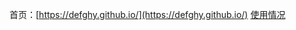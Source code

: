 首页：[https://defghy.github.io/](https://defghy.github.io/)
[使用情况](https://search.google.com/search-console?resource_id=https%3A%2F%2Fdefghy.github.io%2F)